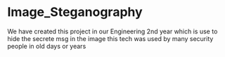 # Image_Steganography
We have created this project in our Engineering 2nd year which is use to hide the secrete msg in the image this tech was used by many security people in old days or years

